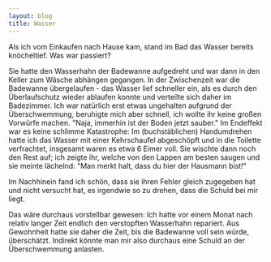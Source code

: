 ```yaml
---
layout: blog
title: Wasser
---
```

Als ich vom Einkaufen nach Hause kam, stand im Bad das Wasser bereits knöcheltief. Was war passiert?

Sie hatte den Wasserhahn der Badewanne aufgedreht und war dann in den Keller zum Wäsche abhängen gegangen. In der Zwischenzeit war die Badewanne übergelaufen - das Wasser lief schneller ein, als es durch den Überlaufschutz wieder ablaufen konnte und verteilte sich daher im Badezimmer.
Ich war natürlich erst etwas ungehalten aufgrund der Überschwemmung, beruhigte mich aber schnell, ich wollte ihr keine großen Vorwürfe machen. <me>"Naja, immerhin ist der Boden jetzt sauber."</me> Im Endeffekt war es keine schlimme Katastrophe: Im (buchstäblichen) Handumdrehen hatte ich das Wasser mit einer Kehrschaufel abgeschöpft und in die Toilette verfrachtet, insgesamt waren es etwa 6 Eimer voll. Sie wischte dann noch den Rest auf; ich zeigte ihr, welche von den Lappen am besten saugen und sie meinte lächelnd: <her>"Man merkt halt, dass du hier der Hausmann bist!"</her>

Im Nachhinein fand ich schön, dass sie ihren Fehler gleich zugegeben hat und nicht versucht hat, es irgendwie so zu drehen, dass die Schuld bei mir liegt.

Das wäre durchaus vorstellbar gewesen: Ich hatte vor einem Monat nach relativ langer Zeit endlich den verstopften Wasserhahn repariert. Aus Gewohnheit hatte sie daher die Zeit, bis die Badewanne voll sein würde, überschätzt. Indirekt könnte man mir also durchaus eine Schuld an der Überschwemmung anlasten.